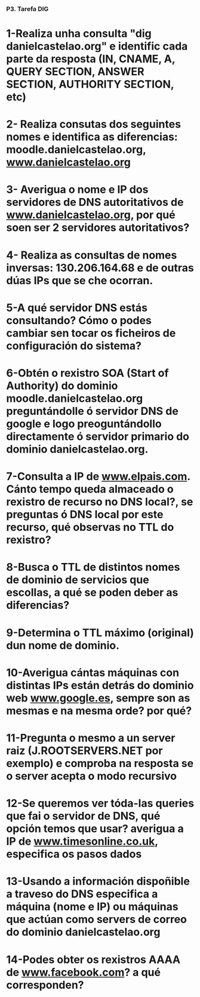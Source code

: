 ### P3. Tarefa DIG


# 1-Realiza unha consulta "dig danielcastelao.org" e identific cada parte da resposta (IN, CNAME, A, QUERY SECTION, ANSWER SECTION, AUTHORITY SECTION, etc)
# 2- Realiza consutas dos seguintes nomes e identifica as diferencias: moodle.danielcastelao.org, www.danielcastelao.org  
# 3- Averigua o nome e IP dos servidores de DNS autoritativos de www.danielcastelao.org, por qué soen ser 2 servidores autoritativos?

# 4- Realiza as consultas de nomes inversas: 130.206.164.68 e de outras dúas IPs que se che ocorran.

# 5-A qué servidor DNS estás consultando? Cómo o podes cambiar sen tocar os ficheiros de configuración do sistema?

# 6-Obtén o rexistro SOA (Start of Authority) do dominio  moodle.danielcastelao.org preguntándolle ó servidor DNS de google e logo preoguntándollo directamente ó servidor primario do dominio danielcastelao.org. 

# 7-Consulta a IP de www.elpais.com. Cánto tempo queda almaceado o rexistro de recurso no DNS local?, se preguntas ó DNS local por este recurso, qué observas no TTL do rexistro?
# 8-Busca o TTL de distintos nomes de dominio de servicios que escollas, a qué se poden deber as diferencias?

# 9-Determina o TTL máximo (original) dun nome de dominio.
# 10-Averigua cántas máquinas con distintas IPs están detrás do dominio web www.google.es, sempre son as mesmas e na mesma orde? por qué?

# 11-Pregunta o mesmo a un server raiz (J.ROOTSERVERS.NET por exemplo) e comproba na resposta se o server acepta o modo recursivo
# 12-Se queremos ver tóda-las queries que fai o servidor de DNS, qué opción temos que usar? averigua a IP de www.timesonline.co.uk, especifica os pasos dados
# 13-Usando a información dispoñible a traveso do DNS especifica a máquina (nome e IP) ou máquinas que actúan como servers de correo do dominio danielcastelao.org
# 14-Podes obter os rexistros AAAA de www.facebook.com? a qué corresponden?
